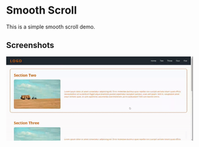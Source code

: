 # Smooth Scroll

This is a simple smooth scroll demo.

## Screenshots

![Smooth Scroll](./screenshot/smooth.gif)
